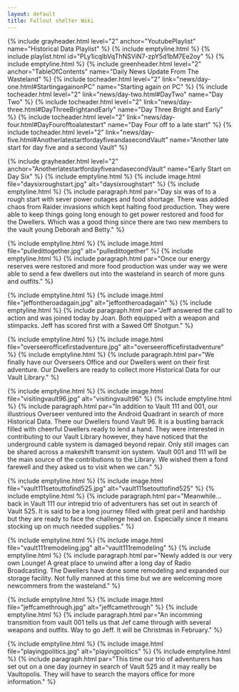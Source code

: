 ```yaml
---
layout: default
title: Fallout shelter Wiki
---
```

{% include grayheader.html level="2" anchor="YoutubePlaylist" name="Historical Data Playlist" %}
{% include emptyline.html %}
{% include playlist.html id="PLy1icqIbVqThNSViN7-zpY5d1bM7Ee2oy" %}
{% include emptyline.html %}
{% include greenheader.html level="2" anchor="TableOfContents" name="Daily News Update From The Wasteland" %}
{% include tocheader.html level="2" link="news/day-one.html#StartingagainonPC" name="Starting again on PC" %}
{% include tocheader.html level="2" link="news/day-two.html#DayTwo" name="Day Two" %}
{% include tocheader.html level="2" link="news/day-three.html#DayThreeBrightandEarly" name="Day Three Bright and Early" %}
{% include tocheader.html level="2" link="news/day-four.html#DayFourofftoalatestart" name="Day Four off to a late start" %}
{% include tocheader.html level="2" link="news/day-five.html#AnotherlatestartfordayfiveandasecondVault" name="Another late start for day five and a second Vault" %}

{% include grayheader.html level="2" anchor="AnotherlatestartfordayfiveandasecondVault" name="Early Start on Day Six" %}
{% include emptyline.html %}
{% include image.html file="daysixroughstart.jpg" alt="daysixroughstart" %}
{% include emptyline.html %}
{% include paragraph.html par="Day six was of to a rough start with sever power outages and food shortage. There was added chaos from Raider invasions which kept halting food production. They were able to keep things going long enough to get power restored and food for the Dwellers. Which was a good thing since there are two new members to the vault young Deborah and Betty." %}

{% include emptyline.html %}
{% include image.html file="pulledittogether.jpg" alt="pulledittogether" %}
{% include emptyline.html %}
{% include paragraph.html par="Once our energy reserves were restored and more food production was under way we were able to send a few dwellers out into the wasteland in search of more guns and outfits." %}

{% include emptyline.html %}
{% include image.html file="jeffontheroadagain.jpg" alt="jeffontheroadagain" %}
{% include emptyline.html %}
{% include paragraph.html par="Jeff answered the call to action and was joined today by Joan. Both equipped with a weapon and stimpacks. Jeff has scored first with a Sawed Off Shotgun." %}

{% include emptyline.html %}
{% include image.html file="overseerofficefirstadventure.jpg" alt="overseerofficefirstadventure" %}
{% include emptyline.html %}
{% include paragraph.html par="We finally have our Overseers Office and our Dwellers went on their first adventure. Our Dwellers are ready to collect more Historical Data for our Vault Library." %}

{% include emptyline.html %}
{% include image.html file="visitingvault96.jpg" alt="visitingvault96" %}
{% include emptyline.html %}
{% include paragraph.html par="In addition to Vault 111 and 001, our illustrious Overseer ventured into the Android Quadrant in search of more Historical Data. There our Dwellers found Vault 96. It is a bustling barrack filled with cheerful Dwellers ready to lend a hand. They were interested in contributing to our Vault Library however, they have noticed that the underground cable system is damaged beyond repair. Only still images can be shared across a makeshift transmit ion system. Vault 001 and 111 will be the main source of the contributions to the Library. We wished them a fond farewell and they asked us to visit when we can." %}

{% include emptyline.html %}
{% include image.html file="vault111setouttofind525.jpg" alt="vault111setouttofind525" %}
{% include emptyline.html %}
{% include paragraph.html par="Meanwhile... back in Vault 111 our intrepid trio of adventurers has set out in search of Vault 525. It is said to be a long journey filled with great peril and hardship but they are ready to face the challenge head on. Especially since it means stocking up on much needed supplies." %}

{% include emptyline.html %}
{% include image.html file="vault111remodeling.jpg" alt="vault111remodeling" %}
{% include emptyline.html %}
{% include paragraph.html par="Newly added is our very own Lounge! A great place to unwind after a long day of Radio Broadcasting. The Dwellers have done some remodeling and expanded our storage facility. Not fully manned at this time but we are welcoming more newcommers from the wasteland." %}

{% include emptyline.html %}
{% include image.html file="jeffcamethrough.jpg" alt="jeffcamethrough" %}
{% include emptyline.html %}
{% include paragraph.html par="An incomming transmition from vault 001 tells us that Jef came through with several weapons and outfits. Way to go Jeff. It will be Christmas in February." %}

{% include emptyline.html %}
{% include image.html file="playingpolitics.jpg" alt="playingpolitics" %}
{% include emptyline.html %}
{% include paragraph.html par="This time our trio of adventurers has set out on a one day journey in search of Vault 525 and it may really be Vaultopolis. They will have to search the mayors office for more information." %}
